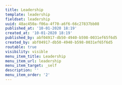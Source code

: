 ```yaml
---
title: Leadership
template: leadership
fieldset: leadership
uuid: 48ac450a-f06a-4f70-a6f6-66c27837bb08
published_at: '10-01-2020 18:19'
created_at: '10-01-2020 18:19'
published_by: abf04917-db50-4940-b598-0031ef65f6d5
created_by: abf04917-db50-4940-b598-0031ef65f6d5
routable: true
visibility: visible
menu_item_title: Leadership
menu_item_url: leadership
menu_item_target: _self
description: ''
menu_item_order: '2'
---
```

